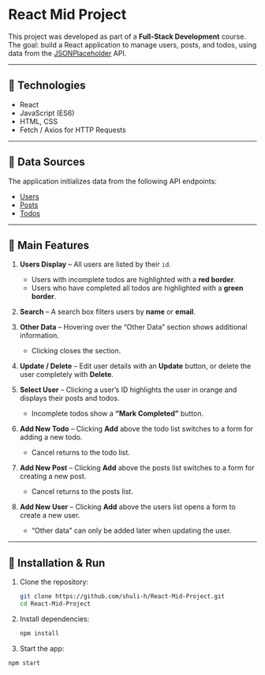 # React Mid Project  

This project was developed as part of a **Full-Stack Development** course.  
The goal: build a React application to manage users, posts, and todos, using data from the [JSONPlaceholder](https://jsonplaceholder.typicode.com) API.  

---

## 🔹 Technologies
- React  
- JavaScript (ES6)  
- HTML, CSS  
- Fetch / Axios for HTTP Requests  

---

## 🔹 Data Sources
The application initializes data from the following API endpoints:  
- [Users](https://jsonplaceholder.typicode.com/users)  
- [Posts](https://jsonplaceholder.typicode.com/posts)  
- [Todos](https://jsonplaceholder.typicode.com/todos)  

---

## 🔹 Main Features
1. **Users Display** – All users are listed by their `id`.  
   - Users with incomplete todos are highlighted with a **red border**.  
   - Users who have completed all todos are highlighted with a **green border**.  

2. **Search** – A search box filters users by **name** or **email**.  

3. **Other Data** – Hovering over the “Other Data” section shows additional information.  
   - Clicking closes the section.  

4. **Update / Delete** – Edit user details with an **Update** button, or delete the user completely with **Delete**.  

5. **Select User** – Clicking a user’s ID highlights the user in orange and displays their posts and todos.  
   - Incomplete todos show a **“Mark Completed”** button.  

6. **Add New Todo** – Clicking **Add** above the todo list switches to a form for adding a new todo.  
   - Cancel returns to the todo list.  

7. **Add New Post** – Clicking **Add** above the posts list switches to a form for creating a new post.  
   - Cancel returns to the posts list.  

8. **Add New User** – Clicking **Add** above the users list opens a form to create a new user.  
   - “Other data” can only be added later when updating the user.  

---

## 🔹 Installation & Run
1. Clone the repository:  
   ```bash
   git clone https://github.com/shuli-h/React-Mid-Project.git
   cd React-Mid-Project

2. Install dependencies:  
   ```bash
   npm install

3. Start the app: 
```bash
npm start
   
   

